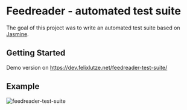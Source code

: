 # Feedreader - automated test suite
The goal of this project was to write an automated test suite based on [Jasmine](https://jasmine.github.io/).

## Getting Started

Demo version on https://dev.felixlutze.net/feedreader-test-suite/

## Example

![feedreader-test-suite](https://dev.felixlutze.net/imgs/feedreader-test-suite.png)
